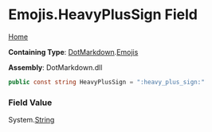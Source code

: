 # Emojis\.HeavyPlusSign Field

[Home](../../../README.md)

**Containing Type**: [DotMarkdown](../../README.md)\.[Emojis](../README.md)

**Assembly**: DotMarkdown\.dll

```csharp
public const string HeavyPlusSign = ":heavy_plus_sign:"
```

### Field Value

System\.[String](https://docs.microsoft.com/en-us/dotnet/api/system.string)